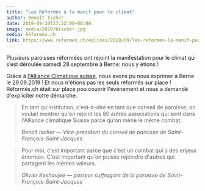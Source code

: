 ```yaml
---
title: "Les Réformés à la manif pour le climat"
author: Benoît Ischer
date: 2019-09-30T17:22:00+00:00
image: media/2019/bischer.jpg
media: Réformés.ch
link: https://www.reformes.ch/eglises/2019/09/les-reformes-la-manif-pour-le-climat-politique-video-ch-jube-vd-carte-postale
---
```

Plusieurs paroisses réformées ont rejoint la manifestation pour le climat qui s’est déroulée samedi 28 septembre à Berne: nous y étions !

Grâce à [l'Alliance Climatique suisse][1], nous avons pu nous exprimer à Berne le 29.09.2019 ! Et nous n'étions pas les seuls réformés sur place ! Réformés.ch était sur place pou couvrir l'événement et nous a demandé d'expliciter notre démarche. 

<blockquote class="wp-block-quote is-style-large">
  <p>
    En tant qu'institution, c'est-à-dire en tant que conseil de paroisse, on voulait montrer qu'on rejoint les 80 autres associations qui sont dans l'Alliance climatique Suisse parce qu'on mène le même combat.
  </p>
  
  <cite>Benoît Ischer — Vice-président du conseil de paroisse de Saint-François-Saint-Jacques</cite>
</blockquote>

<blockquote class="wp-block-quote is-style-large">
  <p>
    Pour moi, c'est important parce que c'est un combat qui a des enjeux énormes. C'est important qu'on puisse rejoindre d'autres qui partagent les mêmes valeurs.
  </p>
  
  <cite>Olivier Keshavjee — pasteur suffragant de la paroisse de Saint-François-Saint-Jacques </cite>
</blockquote>

 [1]: http://www.alliance-climatique.ch/